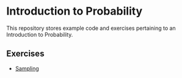 # Introduction to Probability

This repository stores example code and exercises pertaining to an Introduction to Probability.

## Exercises

- [Sampling](https://github.com/CompPhyloLSU-Spr21/IntroProbability/blob/main/Sampling.md)

